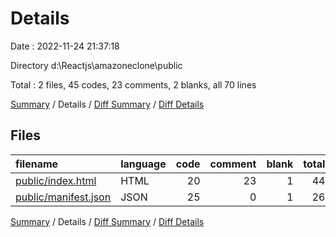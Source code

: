 # Details

Date : 2022-11-24 21:37:18

Directory d:\\Reactjs\\amazoneclone\\public

Total : 2 files,  45 codes, 23 comments, 2 blanks, all 70 lines

[Summary](results.md) / Details / [Diff Summary](diff.md) / [Diff Details](diff-details.md)

## Files
| filename | language | code | comment | blank | total |
| :--- | :--- | ---: | ---: | ---: | ---: |
| [public/index.html](/public/index.html) | HTML | 20 | 23 | 1 | 44 |
| [public/manifest.json](/public/manifest.json) | JSON | 25 | 0 | 1 | 26 |

[Summary](results.md) / Details / [Diff Summary](diff.md) / [Diff Details](diff-details.md)